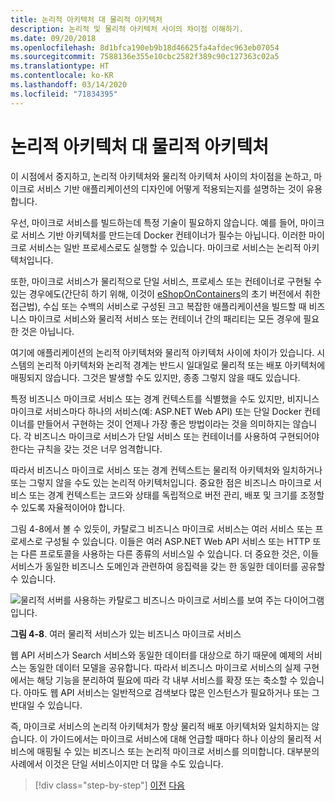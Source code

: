 ```yaml
---
title: 논리적 아키텍처 대 물리적 아키텍처
description: 논리적 및 물리적 아키텍처 사이의 차이점 이해하기.
ms.date: 09/20/2018
ms.openlocfilehash: 8d1bfca190eb9b18d46625fa4afdec963eb07054
ms.sourcegitcommit: 7588136e355e10cbc2582f389c90c127363c02a5
ms.translationtype: HT
ms.contentlocale: ko-KR
ms.lasthandoff: 03/14/2020
ms.locfileid: "71834395"
---
```

# <a name="logical-architecture-versus-physical-architecture"></a>논리적 아키텍처 대 물리적 아키텍처

이 시점에서 중지하고, 논리적 아키텍처와 물리적 아키텍처 사이의 차이점을 논하고, 마이크로 서비스 기반 애플리케이션의 디자인에 어떻게 적용되는지를 설명하는 것이 유용합니다.

우선, 마이크로 서비스를 빌드하는데 특정 기술이 필요하지 않습니다. 예를 들어, 마이크로 서비스 기반 아키텍처를 만드는데 Docker 컨테이너가 필수는 아닙니다. 이러한 마이크로 서비스는 일반 프로세스로도 실행할 수 있습니다. 마이크로 서비스는 논리적 아키텍처입니다.

또한, 마이크로 서비스가 물리적으로 단일 서비스, 프로세스 또는 컨테이너로 구현될 수 있는 경우에도(간단히 하기 위해, 이것이 [eShopOnContainers](https://aka.ms/MicroservicesArchitecture)의 초기 버전에서 취한 접근법), 수십 또는 수백의 서비스로 구성된 크고 복잡한 애플리케이션을 빌드할 때 비즈니스 마이크로 서비스와 물리적 서비스 또는 컨테이너 간의 패리티는 모든 경우에 필요한 것은 아닙니다.

여기에 애플리케이션의 논리적 아키텍처와 물리적 아키텍처 사이에 차이가 있습니다. 시스템의 논리적 아키텍처와 논리적 경계는 반드시 일대일로 물리적 또는 배포 아키텍처에 매핑되지 않습니다. 그것은 발생할 수도 있지만, 종종 그렇지 않을 때도 있습니다.

특정 비즈니스 마이크로 서비스 또는 경계 컨텍스트를 식별했을 수도 있지만, 비지니스 마이크로 서비스마다 하나의 서비스(예: ASP.NET Web API) 또는 단일 Docker 컨테이너를 만들어서 구현하는 것이 언제나 가장 좋은 방법이라는 것을 의미하지는 않습니다. 각 비즈니스 마이크로 서비스가 단일 서비스 또는 컨테이너를 사용하여 구현되어야 한다는 규칙을 갖는 것은 너무 엄격합니다.

따라서 비즈니스 마이크로 서비스 또는 경계 컨텍스트는 물리적 아키텍처와 일치하거나 또는 그렇지 않을 수도 있는 논리적 아키텍처입니다. 중요한 점은 비즈니스 마이크로 서비스 또는 경계 컨텍스트는 코드와 상태를 독립적으로 버전 관리, 배포 및 크기를 조정할 수 있도록 자율적이어야 합니다.

그림 4-8에서 볼 수 있듯이, 카탈로그 비즈니스 마이크로 서비스는 여러 서비스 또는 프로세스로 구성될 수 있습니다. 이들은 여러 ASP.NET Web API 서비스 또는 HTTP 또는 다른 프로토콜을 사용하는 다른 종류의 서비스일 수 있습니다. 더 중요한 것은, 이들 서비스가 동일한 비즈니스 도메인과 관련하여 응집력을 갖는 한 동일한 데이터를 공유할 수 있습니다.

![물리적 서버를 사용하는 카탈로그 비즈니스 마이크로 서비스를 보여 주는 다이어그램입니다.](./media/logical-versus-physical-architecture/multiple-physical-services.png)

**그림 4-8**. 여러 물리적 서비스가 있는 비즈니스 마이크로 서비스

웹 API 서비스가 Search 서비스와 동일한 데이터를 대상으로 하기 때문에 예제의 서비스는 동일한 데이터 모델을 공유합니다. 따라서 비즈니스 마이크로 서비스의 실제 구현에서는 해당 기능을 분리하여 필요에 따라 각 내부 서비스를 확장 또는 축소할 수 있습니다. 아마도 웹 API 서비스는 일반적으로 검색보다 많은 인스턴스가 필요하거나 또는 그 반대일 수 있습니다.

즉, 마이크로 서비스의 논리적 아키텍처가 항상 물리적 배포 아키텍처와 일치하지는 않습니다. 이 가이드에서는 마이크로 서비스에 대해 언급할 때마다 하나 이상의 물리적 서비스에 매핑될 수 있는 비즈니스 또는 논리적 마이크로 서비스를 의미합니다. 대부분의 사례에서 이것은 단일 서비스이지만 더 많을 수도 있습니다.

>[!div class="step-by-step"]
>[이전](data-sovereignty-per-microservice.md)
>[다음](distributed-data-management.md)
